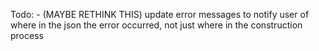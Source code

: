 Todo:
    - (MAYBE RETHINK THIS) update error messages to notify user of where in the json the error occurred, not just where in the construction process

